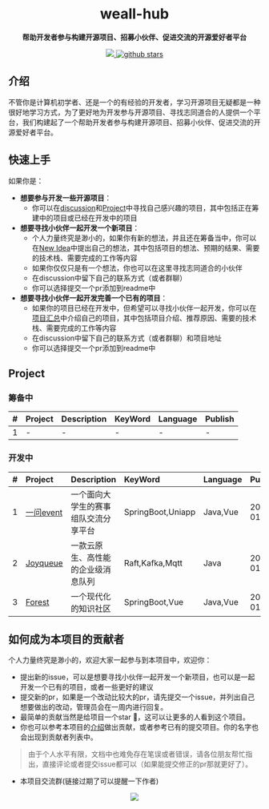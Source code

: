 
<h1 align="center">
    weall-hub
</h1>
<p align="center">
  <strong>帮助开发者参与构建开源项目、招募小伙伴、促进交流的开源爱好者平台</strong>
</p>

<p align="center">
    <a target="_blank" href="">
        <img src="https://img.shields.io/badge/License-Apache%202.0-blue.svg?label=license" />
    </a>
   <a target="_blank" href=''>
        <img src="https://img.shields.io/github/stars/Undertone0809/weall-hub.svg" alt="github stars"/>
   </a>
</p>

## 介绍

不管你是计算机初学者、还是一个的有经验的开发者，学习开源项目无疑都是一种很好地学习方式，为了更好地为开发参与开源项目、寻找志同道合的人提供一个平台，我们构建起了一个帮助开发者参与构建开源项目、招募小伙伴、促进交流的开源爱好者平台。


## 快速上手
如果你是：
- **想要参与开发一些开源项目**：
  - 你可以在[discussion](https://github.com/Undertone0809/weall-hub/discussions)和[Project](#project)中寻找自己感兴趣的项目，其中包括正在筹建中的项目或已经在开发中的项目
- **想要寻找小伙伴一起开发一个新项目**：
  - 个人力量终究是渺小的，如果你有新的想法，并且还在筹备当中，你可以在[New Idea](https://github.com/Undertone0809/weall-hub/discussions/categories/new-idea)中提出自己的想法，其中包括项目的想法、预期的结果、需要的技术栈、需要完成的工作等内容
  - 如果你仅仅只是有一个想法，你也可以在这里寻找志同道合的小伙伴
  - 在discussion中留下自己的联系方式（或者群聊）
  - 你可以选择提交一个pr添加到readme中
- **想要寻找小伙伴一起开发完善一个已有的项目**：
  - 如果你的项目已经在开发中，但希望可以寻找小伙伴一起开发，你可以在[项目汇总](https://github.com/Undertone0809/weall-hub/discussions/categories/%E9%A1%B9%E7%9B%AE%E6%B1%87%E6%80%BB)中介绍自己的项目，其中包括项目介绍、推荐原因、需要的技术栈、需要完成的工作等内容
  - 在discussion中留下自己的联系方式（或者群聊）和项目地址
  - 你可以选择提交一个pr添加到readme中



## Project

### 筹备中

|#|Project|Description|KeyWord|Language|Publish|
|:-|:-|:-|:-|:-|:-|
|1|-|-|-|-|-|


### 开发中
|#|Project|Description|KeyWord|Language|Publish|
|:-|:-|:-|:-|:-|:-|
|1|[一问event](https://github.com/Undertone0809/weall-hub/discussions/3)|一个面向大学生的赛事组队交流分享平台|SpringBoot,Uniapp|Java,Vue|2023-01-02|
|2|[Joyqueue](https://github.com/Undertone0809/weall-hub/discussions/5)|一款云原生、高性能的企业级消息队列|Raft,Kafka,Mqtt|Java|2023-01-02|
|3|[Forest](https://github.com/Undertone0809/weall-hub/discussions/8)|一个现代化的知识社区|SpringBoot,Vue|Java,Vue|2023-01-02|


## 如何成为本项目的贡献者
个人力量终究是渺小的，欢迎大家一起参与到本项目中，欢迎你：

- 提出新的issue，可以是想要寻找小伙伴一起开发一个新项目，也可以是一起开发一个已有的项目，或者一些更好的建议
- 提交新的pr，如果是一个改动比较大的pr，请先提交一个issue，并列出自己想要做出的改动，管理员会在一周内进行回复。
- 最简单的贡献当然是给项目一个star 🌟，这可以让更多的人看到这个项目。
- 你也可以参考本项目的[介绍](#介绍)做出贡献，或者参考已有的提交项目。你的名字也会出现到贡献者列表中。

> 由于个人水平有限，文档中也难免存在笔误或者错误，请各位朋友帮忙指出，直接评论或者提交issue都可以（如果能提交修正的pr那就更好了）。


- 本项目交流群(链接过期了可以提醒一下作者)
<p align="center">
    <img src="https://zeeland-bucket.oss-cn-beijing.aliyuncs.com/typora_img/20230110015901.png"/>
</p>

